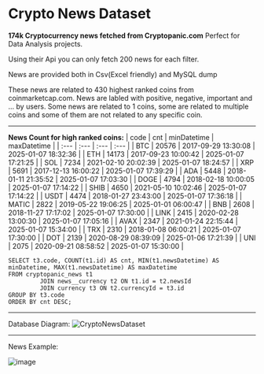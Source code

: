# Crypto News Dataset

**174k Cryptocurrency news fetched from Cryptopanic.com**
Perfect for Data Analysis projects.

Using their Api you can only fetch 200 news for each filter.

News are provided both in Csv(Excel friendly) and MySQL dump

These news are related to 430 highest ranked coins from coinmarketcap.com. News are labled with positive, negative, important and ... by users. Some news are related to 1 coins, some are related to multiple coins and some of them are not related to any specific coin.


---
**News Count for high ranked coins:**
| code | cnt | minDatetime | maxDatetime |
| :--- | :--- | :--- | :--- |
| BTC | 20576 | 2017-09-29 13:30:08 | 2025-01-07 18:32:36 |
| ETH | 14173 | 2017-09-23 10:00:42 | 2025-01-07 17:21:25 |
| SOL | 7234 | 2021-02-10 20:02:39 | 2025-01-07 18:24:57 |
| XRP | 5691 | 2017-12-13 16:00:22 | 2025-01-07 17:39:29 |
| ADA | 5448 | 2018-01-11 21:35:52 | 2025-01-07 17:03:30 |
| DOGE | 4794 | 2018-02-18 10:00:05 | 2025-01-07 17:14:22 |
| SHIB | 4650 | 2021-05-10 10:02:46 | 2025-01-07 17:14:22 |
| USDT | 4474 | 2018-01-27 23:43:00 | 2025-01-07 17:36:18 |
| MATIC | 2822 | 2019-05-22 19:06:25 | 2025-01-01 06:00:47 |
| BNB | 2608 | 2018-11-27 17:17:02 | 2025-01-07 17:30:00 |
| LINK | 2415 | 2020-02-28 13:00:30 | 2025-01-07 17:05:16 |
| AVAX | 2347 | 2021-01-24 22:15:44 | 2025-01-07 15:34:00 |
| TRX | 2310 | 2018-01-08 06:00:21 | 2025-01-07 17:30:00 |
| DOT | 2139 | 2020-08-29 08:39:09 | 2025-01-06 17:21:39 |
| UNI | 2075 | 2020-09-21 08:58:52 | 2025-01-07 15:30:00 |

```
SELECT t3.code, COUNT(t1.id) AS cnt, MIN(t1.newsDatetime) AS minDatetime, MAX(t1.newsDatetime) AS maxDatetime
FROM cryptopanic_news t1
         JOIN news__currency t2 ON t1.id = t2.newsId
         JOIN currency t3 ON t2.currencyId = t3.id
GROUP BY t3.code
ORDER BY cnt DESC;
```

---
Database Diagram:
![CryptoNewsDataset](https://github.com/user-attachments/assets/a95aec3b-d420-489c-9472-6f4d36284366)

---
News Example:

![image](https://user-images.githubusercontent.com/38767606/179569521-e1cef289-49f8-4ede-9548-6d0937bb318f.png)
